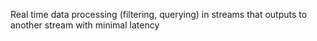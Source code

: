 Real time data processing (filtering, querying) in streams that outputs to another stream with minimal latency